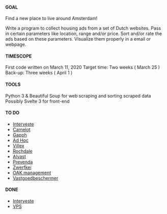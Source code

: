 #### GOAL
Find a new place to live around Amsterdam!

Write a program to collect housing ads from a set of Dutch websites.
Pass in certain parameters like location, range and/or price.
Sort and/or rate the ads based on these parameters.
Visualize them properly in a email or webpage.

#### TIMESCOPE
First code written on March 11, 2020
Target time: Two weeks ( March 25 )
Back-up: Three weeks ( April 1 )

#### TOOLS
Python 3 & Beautiful Soup for web scraping and sorting scraped data
Possibly Svelte 3 for front-end

#### TO DO
* [Interveste](http://interveste.nl)
* [Camelot](https://nl.cameloteurope.com)
* [Gapph](https://gapph.nl/)
* [Ad Hoc](https://www.adhocbeheer.nl/)
* [Villex](https://www.villex.nl/)
* [Rochdale](https://www.rochdale.nl/)
* [Alvast](https://alvast.nl/)
* [Prevenda](https://www.prevenda.eu/nl/)
* [Zwerfkei](https://zwerfkeibeheer.nl/)
* [OAK management](https://www.oakmanagement.nl/woonruimte/)
* [Vastgoedbeschermer](https://vastgoedbeschermer.nl/)

#### DONE
* [Interveste](http://interveste.nl)
* [VPS](https://vps-nl.com)